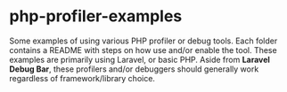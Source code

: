 # php-profiler-examples

Some examples of using various PHP profiler or debug tools. Each folder contains a README with steps on how use and/or enable the tool. These examples are primarily using Laravel, or basic PHP. Aside from **Laravel Debug Bar**, these profilers and/or debuggers should generally work regardless of framework/library choice.

